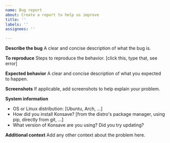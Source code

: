 ```yaml
---
name: Bug report
about: Create a report to help us improve
title: ''
labels: ''
assignees: ''

---
```


**Describe the bug**
A clear and concise description of what the bug is.

**To reproduce**
Steps to reproduce the behavior. [click this, type that, see error]

**Expected behavior**
A clear and concise description of what you expected to happen.

**Screenshots**
If applicable, add screenshots to help explain your problem.

**System information**
 - OS or Linux distribution: [Ubuntu, Arch, ...]
 - How did you install Konsave? [from the distro's package manager, using pip, directly from git, ...]
 - What version of Konsave are you using? Did you try updating?

**Additional context**
Add any other context about the problem here.
